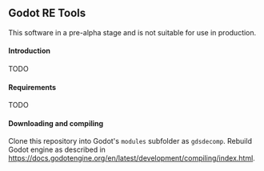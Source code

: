 ## Godot RE Tools

This software in a pre-alpha stage and is not suitable for use in production.

#### Introduction

TODO

#### Requirements

TODO

#### Downloading and compiling

Clone this repository into Godot's `modules` subfolder as `gdsdecomp`.
Rebuild Godot engine as described in https://docs.godotengine.org/en/latest/development/compiling/index.html.
